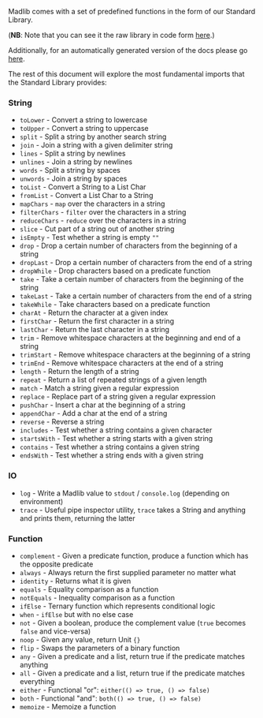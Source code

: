 Madlib comes with a set of predefined functions in the form of our Standard Library.

(**NB**: Note that you can see it the raw library in code form [here](https://github.com/madlib-lang/madlib/tree/master/prelude/__internal__).)

Additionally, for an automatically generated version of the docs please go [here](https://madlib-lang.github.io/madlib).

The rest of this document will explore the most fundamental imports that the Standard Library provides:

### String

 - `toLower` - Convert a string to lowercase
 - `toUpper` - Convert a string to uppercase
 - `split` - Split a string by another search string
 - `join` - Join a string with a given delimiter string
 - `lines` - Split a string by newlines
 - `unlines` - Join a string by newlines
 - `words` - Split a string by spaces
 - `unwords` - Join a string by spaces
 - `toList` - Convert a String to a List Char
 - `fromList` - Convert a List Char to a String
 - `mapChars` - `map` over the characters in a string
 - `filterChars` - `filter` over the characters in a string
 - `reduceChars` - `reduce` over the characters in a string
 - `slice` - Cut part of a string out of another string
 - `isEmpty` - Test whether a string is empty `""`
 - `drop` - Drop a certain number of characters from the beginning of a string
 - `dropLast` - Drop a certain number of characters from the end of a string
 - `dropWhile` - Drop characters based on a predicate function
 - `take` - Take a certain number of characters from the beginning of the string
 - `takeLast` - Take a certain number of characters from the end of a string
 - `takeWhile` - Take characters based on a predicate function
 - `charAt` - Return the character at a given index
 - `firstChar` - Return the first character in a string
 - `lastChar` - Return the last character in a string
 - `trim` - Remove whitespace characters at the beginning and end of a string
 - `trimStart` - Remove whitespace characters at the beginning of a string
 - `trimEnd` - Remove whitespace characters at the end of a string
 - `length` - Return the length of a string
 - `repeat` - Return a list of repeated strings of a given length
 - `match` - Match a string given a regular expression
 - `replace` - Replace part of a string given a regular expression
 - `pushChar` - Insert a char at the beginning of a string
 - `appendChar` - Add a char at the end of a string
 - `reverse` - Reverse a string
 - `includes` - Test whether a string contains a given character
 - `startsWith` - Test whether a string starts with a given string
 - `contains` - Test whether a string contains a given string
 - `endsWith` - Test whether a string ends with a given string

### IO

 - `log` - Write a Madlib value to `stdout` / `console.log` (depending on environment)
 - `trace` - Useful pipe inspector utility, `trace` takes a String and anything and prints them, returning the latter

### Function

 - `complement` - Given a predicate function, produce a function which has the opposite predicate
 - `always` - Always return the first supplied parameter no matter what
 - `identity` - Returns what it is given
 - `equals` - Equality comparison as a function
 - `notEquals` - Inequality comparison as a function
 - `ifElse` - Ternary function which represents conditional logic
 - `when` - `ifElse` but with no else case
 - `not` - Given a boolean, produce the complement value (`true` becomes `false` and vice-versa)
 - `noop` - Given any value, return Unit `{}`
 - `flip` - Swaps the parameters of a binary function
 - `any` - Given a predicate and a list, return true if the predicate matches anything
 - `all` - Given a predicate and a list, return true if the predicate matches everything
 - `either` - Functional "or": `either(() => true, () => false)`
 - `both` - Functional "and": `both(() => true, () => false)`
 - `memoize` - Memoize a function

